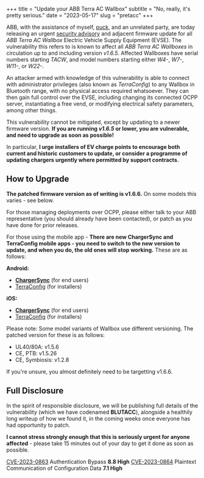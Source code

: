 +++
title = "Update your ABB Terra AC Wallbox"
subtitle = "No, really, it's pretty serious."
date = "2023-05-17"
slug = "pretacc"
+++

ABB, with the assistance of myself, [puck](http://puck.moe/), and an unrelated party, are today releasing an urgent [security advisory](https://search.abb.com/library/Download.aspx?Action=Launch&DocumentID=9AKK108468A1415&DocumentPartId=&LanguageCode=en) and adjacent firmware update for all _ABB Terra AC Wallbox_ Electric Vehicle Supply Equipment (EVSE). The vulnerability this refers to is known to affect all _ABB Terra AC Wallboxes_ in circulation up to and including version _v1.6.5_. Affected Wallboxes have serial numbers starting _TACW_, and model numbers starting either _W4-_, _W7-_, _W11-_, or _W22-_.

An attacker armed with knowledge of this vulnerability is able to connect with administrator privileges (also known as _TerraConfig_) to any Wallbox in Bluetooth range, with no physical access required whatsoever. They can then gain full control over the EVSE, including changing its connected OCPP server, instantiating a free vend, or modifying electrical safety parameters, among other things.

This vulnerability cannot be mitigated, except by updating to a newer firmware version. **If you are running _v1.6.5_ or lower, you are vulnerable, and need to upgrade as soon as possible!**

In particular, **I urge installers of EV charge points to encourage both current and historic customers to update, or consider a programme of updating chargers urgently where permitted by support contracts.**

## How to Upgrade

**The patched firmware version as of writing is v1.6.6.** On some models this varies - see below.

For those managing deployments over OCPP, please either talk to your ABB representative (you should already have been contacted), or patch as you have done for prior releases.

For those using the mobile app - **There are new ChargerSync and TerraConfig mobile apps - you need to switch to the new version to update, and when you do, the old ones will stop working.** These are as follows:

**Android:**
* **[ChargerSync](https://play.google.com/store/apps/details?id=com.abbemobility.chargersync)** (for end users)
* [TerraConfig](https://play.google.com/store/apps/details?id=com.abbemobility.terraconfig) (for installers)

**iOS:**
* **[ChargerSync](https://apps.apple.com/gb/app/chargersync/id6443737188)** (for end users)
* [TerraConfig](https://apps.apple.com/gb/app/terraconfig/id6443887124) (for installers)

Please note: Some model variants of Wallbox use different versioning. The patched version for these is as follows:

* UL40/80A: v1.5.6
* CE, PTB: v1.5.26
* CE, Symbiosis: v1.2.8

If you're unsure, you almost definitely need to be targetting v1.6.6.

## Full Disclosure

In the spirit of responsible disclosure, we will be publishing full details of the vulnerability (which we have codenamed **BLUTACC**), alongside a healthily long writeup of how we found it, in the coming weeks once everyone has had opportunity to patch.

**I cannot stress strongly enough that this is seriously urgent for anyone affected** - please take 15 minutes out of your day to get it done as soon as possible.

[CVE-2023-0863](https://cve.mitre.org/cgi-bin/cvename.cgi?name=CVE-2023-0863) Authentication Bypass **8.8 High**
[CVE-2023-0864](https://cve.mitre.org/cgi-bin/cvename.cgi?name=CVE-2023-0864) Plaintext Communication of Configuration Data **7.1 High**